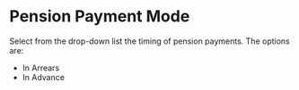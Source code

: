 # Pension Payment Mode

Select from the drop-down list the timing of pension payments. The
options are:

-   In Arrears
-   In Advance
